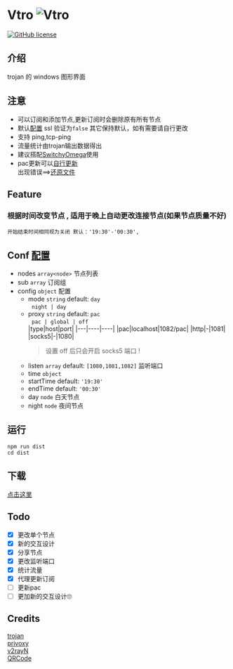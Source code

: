 # Vtro ![Vtro](./tray.ico)

[![GitHub license](https://img.shields.io/github/license/wk989898/Vtro)](https://github.com/wk989898/Vtro/blob/master/LICENSE)

## 介绍

trojan 的 windows 图形界面

## 注意

- 可以订阅和添加节点,更新订阅时会删除原有所有节点
- 默认[配置](extra-trojan/config.json) ssl 验证为`false` 其它保持默认，如有需要请自行更改  
- 支持 ping,tcp-ping
- 流量统计由trojan输出数据得出
- 建议搭配[SwitchyOmega](https://github.com/FelisCatus/SwitchyOmega)使用
- pac更新可以[自行更新](./proxy/fetchPAC.js)  
出现错误==>[还原文件](./proxy/_proxy.pac)

## Feature

### 根据时间改变节点 , 适用于晚上自动更改连接节点(如果节点质量不好)

`开始结束时间相同视为关闭 默认：'19:30'-'00:30',`

## Conf [配置](./extra-trojan/conf.json)

- nodes `array<node>` 节点列表
- sub `array` 订阅组
- config `object` 配置
  - mode `string` default: `day`  
    &nbsp;&nbsp;`night | day`
  - proxy `string` default: `pac`  
    &nbsp;&nbsp;`pac | global | off`  
    |type|host|port|
    |---|----|----|
    |pac|localhost|1082/pac|
    |http|-|1081|
    |socks5|-|1080|
    > 设置 off 后只会开启 socks5 端口 !
  - listen `array` default: `[1080,1081,1082]` 监听端口
  - time `object`
  - startTime default: `'19:30'`
  - endTime default: `'00:30'`
  - day `node` 白天节点
  - night `node` 夜间节点

## 运行

```shell
npm run dist
cd dist
```

## 下载

[点击这里](https://github.com/wk989898/Vtro/releases/)

## Todo

- [x] 更改单个节点
- [x] 新的交互设计
- [x] 分享节点
- [x] 更改监听端口
- [x] 统计流量  
- [x] 代理更新订阅
- [ ] 更新pac
- [ ] 更加新的交互设计🙄

## Credits

[trojan](https://github.com/trojan-gfw/trojan)  
[privoxy](https://www.privoxy.org/)  
[v2rayN](https://github.com/2dust/v2rayN)  
[QRCode](https://github.com/davidshimjs/qrcodejs)
